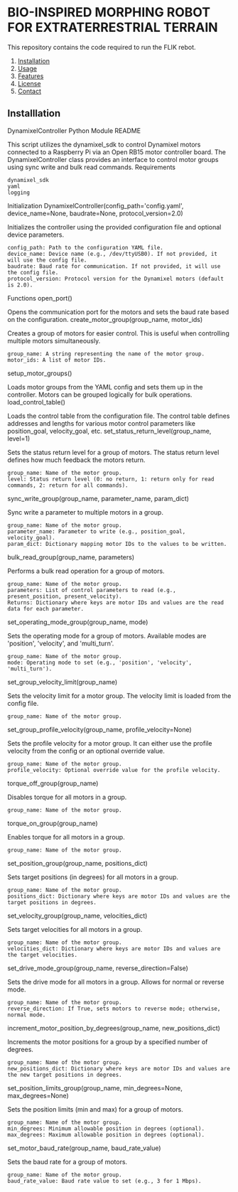 # BIO-INSPIRED MORPHING ROBOT FOR EXTRATERRESTRIAL TERRAIN

This repository contains the code required to run the FLIK rebot.

1. [Installation](#installation)
2. [Usage](#usage)
3. [Features](#features)
5. [License](#license)
6. [Contact](#contact)

## Installlation

DynamixelController Python Module README

This script utilizes the dynamixel_sdk to control Dynamixel motors connected to a Raspberry Pi via an Open RB15 motor controller board. The DynamixelController class provides an interface to control motor groups using sync write and bulk read commands.
Requirements

    dynamixel_sdk
    yaml
    logging

Initialization
DynamixelController(config_path='config.yaml', device_name=None, baudrate=None, protocol_version=2.0)

Initializes the controller using the provided configuration file and optional device parameters.

    config_path: Path to the configuration YAML file.
    device_name: Device name (e.g., /dev/ttyUSB0). If not provided, it will use the config file.
    baudrate: Baud rate for communication. If not provided, it will use the config file.
    protocol_version: Protocol version for the Dynamixel motors (default is 2.0).

Functions
open_port()

Opens the communication port for the motors and sets the baud rate based on the configuration.
create_motor_group(group_name, motor_ids)

Creates a group of motors for easier control. This is useful when controlling multiple motors simultaneously.

    group_name: A string representing the name of the motor group.
    motor_ids: A list of motor IDs.

setup_motor_groups()

Loads motor groups from the YAML config and sets them up in the controller. Motors can be grouped logically for bulk operations.
load_control_table()

Loads the control table from the configuration file. The control table defines addresses and lengths for various motor control parameters like position_goal, velocity_goal, etc.
set_status_return_level(group_name, level=1)

Sets the status return level for a group of motors. The status return level defines how much feedback the motors return.

    group_name: Name of the motor group.
    level: Status return level (0: no return, 1: return only for read commands, 2: return for all commands).

sync_write_group(group_name, parameter_name, param_dict)

Sync write a parameter to multiple motors in a group.

    group_name: Name of the motor group.
    parameter_name: Parameter to write (e.g., position_goal, velocity_goal).
    param_dict: Dictionary mapping motor IDs to the values to be written.

bulk_read_group(group_name, parameters)

Performs a bulk read operation for a group of motors.

    group_name: Name of the motor group.
    parameters: List of control parameters to read (e.g., present_position, present_velocity).
    Returns: Dictionary where keys are motor IDs and values are the read data for each parameter.

set_operating_mode_group(group_name, mode)

Sets the operating mode for a group of motors. Available modes are 'position', 'velocity', and 'multi_turn'.

    group_name: Name of the motor group.
    mode: Operating mode to set (e.g., 'position', 'velocity', 'multi_turn').

set_group_velocity_limit(group_name)

Sets the velocity limit for a motor group. The velocity limit is loaded from the config file.

    group_name: Name of the motor group.

set_group_profile_velocity(group_name, profile_velocity=None)

Sets the profile velocity for a motor group. It can either use the profile velocity from the config or an optional override value.

    group_name: Name of the motor group.
    profile_velocity: Optional override value for the profile velocity.

torque_off_group(group_name)

Disables torque for all motors in a group.

    group_name: Name of the motor group.

torque_on_group(group_name)

Enables torque for all motors in a group.

    group_name: Name of the motor group.

set_position_group(group_name, positions_dict)

Sets target positions (in degrees) for all motors in a group.

    group_name: Name of the motor group.
    positions_dict: Dictionary where keys are motor IDs and values are the target positions in degrees.

set_velocity_group(group_name, velocities_dict)

Sets target velocities for all motors in a group.

    group_name: Name of the motor group.
    velocities_dict: Dictionary where keys are motor IDs and values are the target velocities.

set_drive_mode_group(group_name, reverse_direction=False)

Sets the drive mode for all motors in a group. Allows for normal or reverse mode.

    group_name: Name of the motor group.
    reverse_direction: If True, sets motors to reverse mode; otherwise, normal mode.

increment_motor_position_by_degrees(group_name, new_positions_dict)

Increments the motor positions for a group by a specified number of degrees.

    group_name: Name of the motor group.
    new_positions_dict: Dictionary where keys are motor IDs and values are the new target positions in degrees.

set_position_limits_group(group_name, min_degrees=None, max_degrees=None)

Sets the position limits (min and max) for a group of motors.

    group_name: Name of the motor group.
    min_degrees: Minimum allowable position in degrees (optional).
    max_degrees: Maximum allowable position in degrees (optional).

set_motor_baud_rate(group_name, baud_rate_value)

Sets the baud rate for a group of motors.

    group_name: Name of the motor group.
    baud_rate_value: Baud rate value to set (e.g., 3 for 1 Mbps).